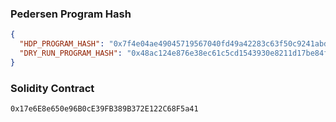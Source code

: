 ### Pedersen Program Hash

```json
{
  "HDP_PROGRAM_HASH": "0x7f4e04ae49045719567040fd49a42283c63f50c9241abdadd23e96f7d9bda8c",
  "DRY_RUN_PROGRAM_HASH": "0x48ac124e876e38ec61c5cd1543930e8211d17be84fd37e6c65da472f6801529"
}
```

### Solidity Contract

```
0x17e6E8e650e96B0cE39FB389B372E122C68F5a41
```
